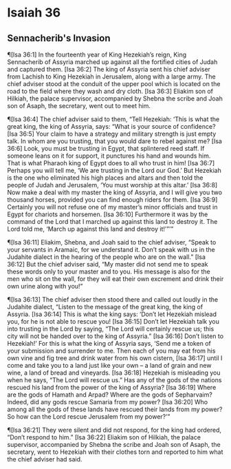 # Isaiah 36

## Sennacherib's Invasion
¶[Isa 36:1] In the fourteenth year of King Hezekiah’s reign, King Sennacherib of Assyria marched up against all the fortified cities of Judah and captured them.
[Isa 36:2] The king of Assyria sent his chief adviser from Lachish to King Hezekiah in Jerusalem, along with a large army. The chief adviser stood at the conduit of the upper pool which is located on the road to the field where they wash and dry cloth.
[Isa 36:3] Eliakim son of Hilkiah, the palace supervisor, accompanied by Shebna the scribe and Joah son of Asaph, the secretary, went out to meet him.

¶[Isa 36:4] The chief adviser said to them, “Tell Hezekiah: ‘This is what the great king, the king of Assyria, says: “What is your source of confidence?
[Isa 36:5] Your claim to have a strategy and military strength is just empty talk. In whom are you trusting, that you would dare to rebel against me?
[Isa 36:6] Look, you must be trusting in Egypt, that splintered reed staff. If someone leans on it for support, it punctures his hand and wounds him. That is what Pharaoh king of Egypt does to all who trust in him!
[Isa 36:7] Perhaps you will tell me, ‘We are trusting in the Lord our God.’ But Hezekiah is the one who eliminated his high places and altars and then told the people of Judah and Jerusalem, ‘You must worship at this altar.’
[Isa 36:8] Now make a deal with my master the king of Assyria, and I will give you two thousand horses, provided you can find enough riders for them.
[Isa 36:9] Certainly you will not refuse one of my master’s minor officials and trust in Egypt for chariots and horsemen.
[Isa 36:10] Furthermore it was by the command of the Lord that I marched up against this land to destroy it. The Lord told me, ‘March up against this land and destroy it!’”’”

¶[Isa 36:11] Eliakim, Shebna, and Joah said to the chief adviser, “Speak to your servants in Aramaic, for we understand it. Don’t speak with us in the Judahite dialect in the hearing of the people who are on the wall.”
[Isa 36:12] But the chief adviser said, “My master did not send me to speak these words only to your master and to you. His message is also for the men who sit on the wall, for they will eat their own excrement and drink their own urine along with you!”

¶[Isa 36:13] The chief adviser then stood there and called out loudly in the Judahite dialect, “Listen to the message of the great king, the king of Assyria.
[Isa 36:14] This is what the king says: ‘Don’t let Hezekiah mislead you, for he is not able to rescue you!
[Isa 36:15] Don’t let Hezekiah talk you into trusting in the Lord by saying, “The Lord will certainly rescue us; this city will not be handed over to the king of Assyria.”
[Isa 36:16] Don’t listen to Hezekiah!’ For this is what the king of Assyria says, ‘Send me a token of your submission and surrender to me. Then each of you may eat from his own vine and fig tree and drink water from his own cistern,
[Isa 36:17] until I come and take you to a land just like your own – a land of grain and new wine, a land of bread and vineyards.
[Isa 36:18] Hezekiah is misleading you when he says, “The Lord will rescue us.” Has any of the gods of the nations rescued his land from the power of the king of Assyria?
[Isa 36:19] Where are the gods of Hamath and Arpad? Where are the gods of Sepharvaim? Indeed, did any gods rescue Samaria from my power?
[Isa 36:20] Who among all the gods of these lands have rescued their lands from my power? So how can the Lord rescue Jerusalem from my power?’”

¶[Isa 36:21] They were silent and did not respond, for the king had ordered, “Don’t respond to him.”
[Isa 36:22] Eliakim son of Hilkiah, the palace supervisor, accompanied by Shebna the scribe and Joah son of Asaph, the secretary, went to Hezekiah with their clothes torn and reported to him what the chief adviser had said.
